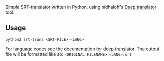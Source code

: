 Simple SRT-translator written in Python, using nidhaloff's [Deep translator](https://github.com/nidhaloff/deep-translator) tool.

## Usage

`python3 srt-trans <SRT-FILE> <LANG>`

For language codes see the documentation for deep translator. The output file will be formatted like so: `<ORIGINAL FILENAME>.<LANG>.srt`
